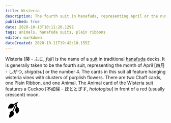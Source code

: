 ```yaml
---
title: Wisteria
description: The fourth suit in hanafuda, representing April or the number 4
published: true
date: 2020-10-13T10:11:20.129Z
tags: animals, hanafuda suits, plain ribbons
editor: markdown
dateCreated: 2020-10-11T19:42:18.155Z
---
```


Wisteria [藤 - ふじ, *fuji*] is the name of a [suit](/en/hanafuda/suits) in traditional [hanafuda](/en/hanafuda) decks. It is generally taken to be the fourth suit, representing the month of April [四月 - しがつ, *shigatsu*] or the number 4. The cards in this suit all feature hanging wisteria vines with clusters of purplish flowers. There are two Chaff cards, one Plain Ribbon, and one Animal. The Animal card of the Wisteria suit features a Cuckoo [不如帰 - ほととぎす, *hototogisu*] in front of a red (usually crescent) moon.

![Icon for month 4](/hanafuda/icons/monthicon_4.png)